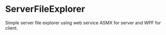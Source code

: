 # ServerFileExplorer
Simple server file explorer using web service ASMX for server and WPF for client.
